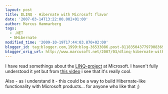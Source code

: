 ```yaml
---
layout: post
title: DLINQ - Hibernate with Microsoft flavor
date: '2007-03-14T13:22:00.002+01:00'
author: Marcus Hammarberg
tags:
  - .NET
  - NHibernate
modified_time: '2009-10-19T17:44:03.870+02:00'
blogger_id: tag:blogger.com,1999:blog-36533086.post-8118350437797908369
blogger_orig_url: http://www.marcusoft.net/2007/03/dlinq-hibernate-with-microsoft-flavor.html
---
```


I have read somethings about the
[LINQ-project](http://msdn2.microsoft.com/en-us/netframework/aa904594.aspx)
at Microsoft. I haven't fully understood it yet but from [this
video](http://download.microsoft.com/download/4/7/0/4703eba2-78c4-4b09-8912-69f6c38d3a56/dlinq.wmv)
i see that it's really cool.

Also - as i understand it - this could be a way to build Hibernate-like
functionality with Microsoft products... for anyone who like that ;)
